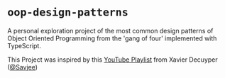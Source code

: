 # `oop-design-patterns`

A personal exploration project of the most common design patterns of Object Oriented Programming from the 'gang of four' implemented with TypeScript.

This Project was inspired by this [YouTube Playlist](https://www.youtube.com/playlist?list=PLzvRQMJ9HDiSk1pnrKewLklYfCdu9Qjhy)
from Xavier Decuyper ([@Savjee](Savjehttps://github.com/Savjeee))
